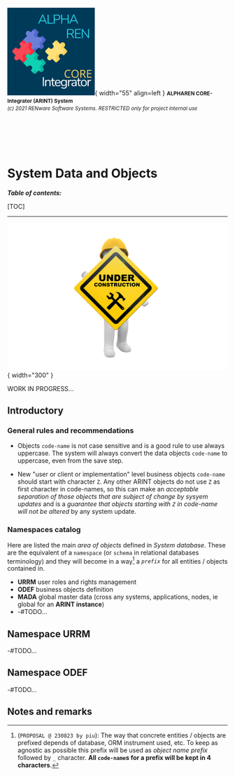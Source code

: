 ![arint_logo](../pictures/arint_logo.png){ width="55" align=left }
<small markdown>**ALPHAREN CORE-Integrator (ARINT) System**<br>
*(c) 2021 RENware Software Systems. RESTRICTED only for project internal use*
</small><br><br><br><br><br><br>


# System Data and Objects

***Table of contents:***

[TOC]

***

![wip page](../pictures/under_maintenance.png){ width="300" }

WORK IN PROGRESS...

## Introductory

### General rules and recommendations

* Objects `code-name` is not case sensitive and is a good rule to use always uppercase. The system will always convert the data objects `code-name` to uppercase, even from the save step.

* New "user or client or implementation" level business objects `code-name` should start with character `Z`. Any other ARINT objects do not use `Z` as first character in code-names, so this can make an *acceptable separation of those objects that are subject of change by sysyem updates* and is a *guarantee that objects starting with `Z` in code-name will not be altered* by any system update.



### Namespaces catalog

Here are listed the main *area of objects* defined in *System database*. These are the equivalent of a `namespace` (or `schema` in relational databases terminology) and they will become in a way[^1] a *`prefix`* for all entities / objects contained in.

* **URRM** user roles and rights management
* **ODEF** business objects definition
* **MADA** global master data (cross any systems, applications, nodes, ie global for an **ARINT instance**)
* -#TODO...




## Namespace URRM

-#TODO...




## Namespace ODEF

-#TODO...








## Notes and remarks

[^1]:
    (`PROPOSAL @ 230823 by piu`): The way that concrete entities / objects are prefixed depends of database, ORM instrument used, etc. To keep as agnostic as possible this prefix will be used as *object name prefix* followed by `_` character. **All `code-name`s for a prefix will be kept in 4 characters**.
